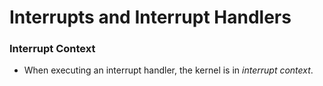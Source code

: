 # Interrupts and Interrupt Handlers

### Interrupt Context
* When executing an interrupt handler, the kernel is in *interrupt context*.
